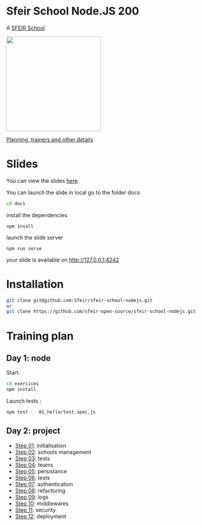 # Sfeir School Node.JS 200

A [SFEIR School](https://www.sfeir.com/formation/school/)

<img src="https://nodejs.org/static/images/logos/nodejs-new-pantone-black.svg" width="250" />

[Planning, trainers and other details](https://www.sfeir.com/formation/school/node-200/)

# Slides

You can view the slides [here](https://sfeir-open-source.github.io/sfeir-school-nodejs/).

You can launch the slide in local
go to the folder docs
```bash
cd docs
```

install the dependencies
```
npm insall
```

launch the slide server
```
npm run serve
```
your slide is available on http://127.0.0.1:4242

# Installation

```bash
git clone git@github.com:Sfeir/sfeir-school-nodejs.git
or
git clone https://github.com/sfeir-open-source/sfeir-school-nodejs.git
```

# Training plan

## Day 1: node

Start:

```sh
cd exercices
npm install
```

Launch tests :

```sh
npm test -- 01_hello/test.spec.js
```

## Day 2: project

- [Step 01](./project/step01/README.md): initialisation
- [Step 02](./project/step02/README.md): schools management
- [Step 03](./project/step03/README.md): tests
- [Step 04](./project/step04/README.md): teams
- [Step 05](./project/step05/README.md): persistance
- [Step 06](./project/step06/README.md): tests
- [Step 07](./project/step07/README.md): authentication
- [Step 08](./project/step08/README.md): refactoring
- [Step 09](./project/step09/README.md): logs
- [Step 10](./project/step10/README.md): middlewares
- [Step 11](./project/step11/README.md): security
- [Step 12](./project/step12/README.md): deployment
